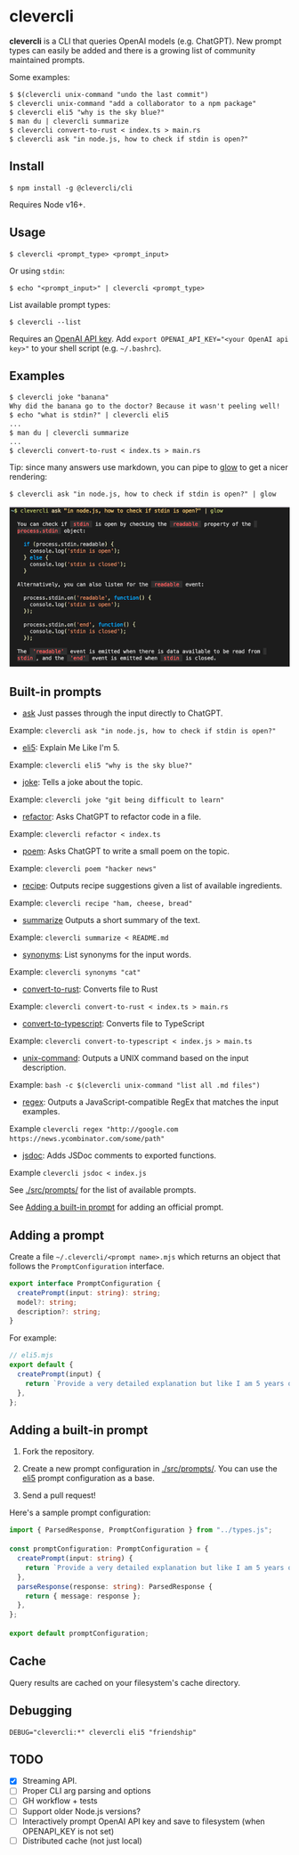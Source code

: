 # clevercli

**clevercli** is a CLI that queries OpenAI models (e.g. ChatGPT). New prompt types can easily be added and there is a growing list of community maintained prompts.

Some examples:

```console
$ $(clevercli unix-command "undo the last commit")
$ clevercli unix-command "add a collaborator to a npm package"
$ clevercli eli5 "why is the sky blue?"
$ man du | clevercli summarize
$ clevercli convert-to-rust < index.ts > main.rs
$ clevercli ask "in node.js, how to check if stdin is open?"
```

## Install

```console
$ npm install -g @clevercli/cli
```

Requires Node v16+.

## Usage

```console
$ clevercli <prompt_type> <prompt_input>
```

Or using `stdin`:

```console
$ echo "<prompt_input>" | clevercli <prompt_type>
```

List available prompt types:

```
$ clevercli --list
```

Requires an [OpenAI API key](https://platform.openai.com/account/api-keys). Add `export OPENAI_API_KEY="<your OpenAI api key>"` to your shell script (e.g. `~/.bashrc`).

## Examples

```console
$ clevercli joke "banana"
Why did the banana go to the doctor? Because it wasn't peeling well!
$ echo "what is stdin?" | clevercli eli5
...
$ man du | clevercli summarize
...
$ clevercli convert-to-rust < index.ts > main.rs
```

Tip: since many answers use markdown, you can pipe to [glow](https://github.com/charmbracelet/glow) to get a nicer rendering:

```console
$ clevercli ask "in node.js, how to check if stdin is open?" | glow
```

![glow-example](./images/glow-example.png)

## Built-in prompts

- [ask](./src/prompts/ask.ts) Just passes through the input directly to ChatGPT.

Example: `clevercli ask "in node.js, how to check if stdin is open?"`

- [eli5](./src/prompts/eli5.ts): Explain Me Like I'm 5.

Example: `clevercli eli5 "why is the sky blue?"`

- [joke](./src/prompts/joke.ts): Tells a joke about the topic.

Example: `clevercli joke "git being difficult to learn"`

- [refactor](./src/prompts/refactor.ts): Asks ChatGPT to refactor code in a file.

Example: `clevercli refactor < index.ts`

- [poem](./src/prompts/poem.ts): Asks ChatGPT to write a small poem on the topic.

Example: `clevercli poem "hacker news"`

- [recipe](./src/prompts/recipe.ts): Outputs recipe suggestions given a list of available ingredients.

Example: `clevercli recipe "ham, cheese, bread"`

- [summarize](./src/prompts/summarize.ts) Outputs a short summary of the text.

Example: `clevercli summarize < README.md`

- [synonyms](./src/prompts/synonyms.ts): List synonyms for the input words.

Example: `clevercli synonyms "cat"`

- [convert-to-rust](./src/prompts/convert-to-rust.ts): Converts file to Rust

Example: `clevercli convert-to-rust < index.ts > main.rs`

- [convert-to-typescript](./src/prompts/convert-to-typescript.ts): Converts file to TypeScript

Example: `clevercli convert-to-typescript < index.js > main.ts`

- [unix-command](./src/prompts/unix-command.ts): Outputs a UNIX command based on the input description.

Example: `bash -c $(clevercli unix-command "list all .md files")`

- [regex](./src/prompts/regex.ts): Outputs a JavaScript-compatible RegEx that matches the input examples.

Example `clevercli regex "http://google.com https://news.ycombinator.com/some/path"`

- [jsdoc](./src/prompts/jsdoc.ts): Adds JSDoc comments to exported functions.

Example `clevercli jsdoc < index.js`

See [./src/prompts/](./src/prompts) for the list of available prompts.

See [Adding a built-in prompt](#adding-a-built-in-prompt) for adding an official prompt.

## Adding a prompt

Create a file `~/.clevercli/<prompt name>.mjs` which returns an object that follows the `PromptConfiguration` interface.

```typescript
export interface PromptConfiguration {
  createPrompt(input: string): string;
  model?: string;
  description?: string;
}
```

For example:

```javascript
// eli5.mjs
export default {
  createPrompt(input) {
    return `Provide a very detailed explanation but like I am 5 years old (ELI5) on this topic: ${input}.\n###\n`;
  },
};
```

## Adding a built-in prompt

1. Fork the repository.

2. Create a new prompt configuration in [./src/prompts/](./src/prompts/). You can use the [eli5](./src/prompts/eli5.ts) prompt configuration as a base.

3. Send a pull request!

Here's a sample prompt configuration:

```typescript
import { ParsedResponse, PromptConfiguration } from "../types.js";

const promptConfiguration: PromptConfiguration = {
  createPrompt(input: string) {
    return `Provide a very detailed explanation but like I am 5 years old (ELI5) on this topic: ${input}.\n###\n`;
  },
  parseResponse(response: string): ParsedResponse {
    return { message: response };
  },
};

export default promptConfiguration;
```

## Cache

Query results are cached on your filesystem's cache directory.

## Debugging

```
DEBUG="clevercli:*" clevercli eli5 "friendship"
```

## TODO

- [x] Streaming API.
- [ ] Proper CLI arg parsing and options
- [ ] GH workflow + tests
- [ ] Support older Node.js versions?
- [ ] Interactively prompt OpenAI API key and save to filesystem (when OPENAPI_KEY is not set)
- [ ] Distributed cache (not just local)
